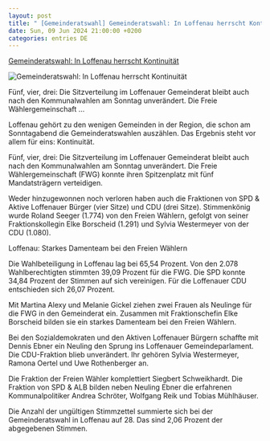 ```yaml
---
layout: post
title: " [Gemeinderatswahl] Gemeinderatswahl: In Loffenau herrscht Kontinuität"
date: Sun, 09 Jun 2024 21:00:00 +0200
categories: entries DE
---
```

[Gemeinderatswahl: In Loffenau herrscht Kontinuität](https://bnn.de/mittelbaden/gaggenau/loffenau/gemeinderatswahl-in-loffenau-herrscht-kontinuitaet)

![Gemeinderatswahl: In Loffenau herrscht Kontinuität](https://static.bnn.de/mittelbaden/gaggenau/loffenau/Rathaus-Loffenau.jpg-dv94l6/alternates/LANDSCAPE_13x7_BASE/Rathaus%20Loffenau.jpg)

Fünf, vier, drei: Die Sitzverteilung im Loffenauer Gemeinderat bleibt auch nach den Kommunalwahlen am Sonntag unverändert. Die Freie Wählergemeinschaft ...

Loffenau gehört zu den wenigen Gemeinden in der Region, die schon am Sonntagabend die Gemeinderatswahlen auszählen. Das Ergebnis steht vor allem für eins: Kontinuität.

Fünf, vier, drei: Die Sitzverteilung im Loffenauer Gemeinderat bleibt auch nach den Kommunalwahlen am Sonntag unverändert. Die Freie Wählergemeinschaft (FWG) konnte ihren Spitzenplatz mit fünf Mandatsträgern verteidigen.

Weder hinzugewonnen noch verloren haben auch die Fraktionen von SPD & Aktive Loffenauer Bürger (vier Sitze) und CDU (drei Sitze). Stimmenkönig wurde Roland Seeger (1.774) von den Freien Wählern, gefolgt von seiner Fraktionskollegin Elke Borscheid (1.291) und Sylvia Westermeyer von der CDU (1.080).

Loffenau: Starkes Damenteam bei den Freien Wählern

Die Wahlbeteiligung in Loffenau lag bei 65,54 Prozent. Von den 2.078 Wahlberechtigten stimmten 39,09 Prozent für die FWG. Die SPD konnte 34,84 Prozent der Stimmen auf sich vereinigen. Für die Loffenauer CDU entschieden sich 26,07 Prozent.

Mit Martina Alexy und Melanie Gickel ziehen zwei Frauen als Neulinge für die FWG in den Gemeinderat ein. Zusammen mit Fraktionschefin Elke Borscheid bilden sie ein starkes Damenteam bei den Freien Wählern.

Bei den Sozialdemokraten und den Aktiven Loffenauer Bürgern schaffte mit Dennis Ebner ein Neuling den Sprung ins Loffenauer Gemeindeparlament. Die CDU-Fraktion blieb unverändert. Ihr gehören Sylvia Westermeyer, Ramona Oertel und Uwe Rothenberger an.

Die Fraktion der Freien Wähler komplettiert Siegbert Schweikhardt. Die Fraktion von SPD & ALB bilden neben Neuling Ebner die erfahrenen Kommunalpolitiker Andrea Schröter, Wolfgang Reik und Tobias Mühlhäuser.

Die Anzahl der ungültigen Stimmzettel summierte sich bei der Gemeinderatswahl in Loffenau auf 28. Das sind 2,06 Prozent der abgegebenen Stimmen.

